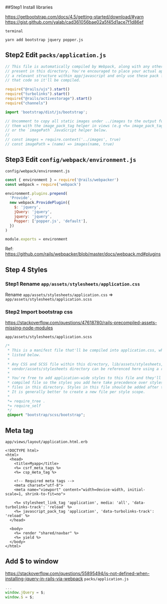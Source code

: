 ##Step1 Install libraries

https://getbootstrap.com/docs/4.5/getting-started/download/#yarn
https://gist.github.com/yalab/cad361056bae02a5f45d1ace7f1d86ef

`terminal`
```
yarn add bootstrap jquery popper.js
```


## Step2 Edit `packs/application.js`

```js hl_lines="11"
// This file is automatically compiled by Webpack, along with any other files
// present in this directory. You're encouraged to place your actual application logic in
// a relevant structure within app/javascript and only use these pack files to reference
// that code so it'll be compiled.

require("@rails/ujs").start()
require("turbolinks").start()
require("@rails/activestorage").start()
require("channels")

import 'bootstrap/dist/js/bootstrap';

// Uncomment to copy all static images under ../images to the output folder and reference
// them with the image_pack_tag helper in views (e.g <%= image_pack_tag 'rails.png' %>)
// or the `imagePath` JavaScript helper below.
//
// const images = require.context('../images', true)
// const imagePath = (name) => images(name, true)
```


## Step3 Edit `config/webpack/environment.js`

`config/webpack/environment.js`

```js
const { environment } = require('@rails/webpacker')
const webpack = require('webpack')

environment.plugins.prepend(
  'Provide',
  new webpack.ProvidePlugin({
    $: 'jquery',
    jQuery: 'jquery',
    jquery: 'jquery',
    Popper: ['popper.js', 'default'],
  })
)

module.exports = environment
```

Ref: https://github.com/rails/webpacker/blob/master/docs/webpack.md#plugins

## Step 4 Styles
### Step1 Rename `app/assets/stylesheets/application.css`
Rename `app/assets/stylesheets/application.css` => `app/assets/stylesheets/application.scss`

### Step2 Import bootstrap css
https://stackoverflow.com/questions/47618780/rails-precompiled-assets-missing-node-modules

`app/assets/stylesheets/application.scss`
```scss
/*
 * This is a manifest file that'll be compiled into application.css, which will include all the files
 * listed below.
 *
 * Any CSS and SCSS file within this directory, lib/assets/stylesheets, or any plugin's
 * vendor/assets/stylesheets directory can be referenced here using a relative path.
 *
 * You're free to add application-wide styles to this file and they'll appear at the bottom of the
 * compiled file so the styles you add here take precedence over styles defined in any other CSS/SCSS
 * files in this directory. Styles in this file should be added after the last require_* statement.
 * It is generally better to create a new file per style scope.
 *
 *= require_tree .
 *= require_self
 */
 @import "bootstrap/scss/bootstrap";
```

## Meta tag
`app/views/layout/application.html.erb`
```erb hl_lines="8 9 10"
<!DOCTYPE html>
<html>
  <head>
    <title>Myapp</title>
    <%= csrf_meta_tags %>
    <%= csp_meta_tag %>

    <!-- Required meta tags -->
    <meta charset="utf-8">
    <meta name="viewport" content="width=device-width, initial-scale=1, shrink-to-fit=no">

    <%= stylesheet_link_tag 'application', media: 'all', 'data-turbolinks-track': 'reload' %>
    <%= javascript_pack_tag 'application', 'data-turbolinks-track': 'reload' %>
  </head>

  <body>
    <%= render "shared/navbar" %>
    <%= yield %>
  </body>
</html>

```


## Add $ to window
https://stackoverflow.com/questions/55895494/is-not-defined-when-installing-jquery-in-rails-via-webpack
`packs/application.js`
```js
...
window.jQuery = $;
window.$ = $;
```